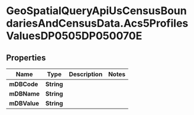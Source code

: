 # GeoSpatialQueryApiUsCensusBoundariesAndCensusData.Acs5ProfilesValuesDP0505DP050070E

## Properties

Name | Type | Description | Notes
------------ | ------------- | ------------- | -------------
**mDBCode** | **String** |  | 
**mDBName** | **String** |  | 
**mDBValue** | **String** |  | 


